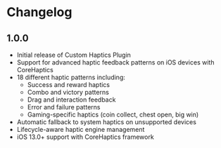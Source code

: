 # Changelog

## 1.0.0

* Initial release of Custom Haptics Plugin
* Support for advanced haptic feedback patterns on iOS devices with CoreHaptics
* 18 different haptic patterns including:
  - Success and reward haptics
  - Combo and victory patterns  
  - Drag and interaction feedback
  - Error and failure patterns
  - Gaming-specific haptics (coin collect, chest open, big win)
* Automatic fallback to system haptics on unsupported devices
* Lifecycle-aware haptic engine management
* iOS 13.0+ support with CoreHaptics framework